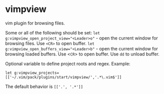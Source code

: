 # vimpview
vim plugin for browsing files.

Some or all of the following should be set:
`let g:vimpview_open_project_view="<Leader>o"` - open the current window for browsing files. Use `<CR>` to open buffer.
`let g:vimpview_open_buffers_view="<Leader>b"` - open the current window for browsing loaded buffers. Use <`CR`> to open buffer. Use `dd` to unload buffer.

Optional variable to define project roots and regex. Example: 

`let g:vimpview_projects=[['~/.vim/pack/plugins/start/vimpview/','.*\.vim$']]`

The default behavior is `[['.', '.*']]`
